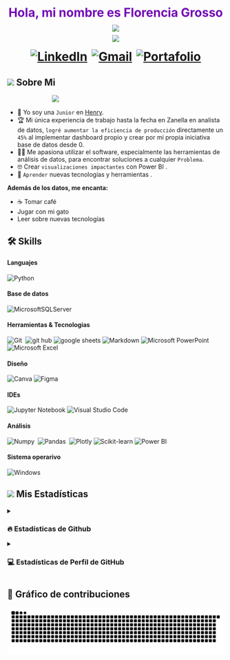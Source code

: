 <h1 align="center" style="color: #7209b7;">Hola, mi nombre es Florencia Grosso <img src="https://media.giphy.com/media/hvRJCLFzcasrR4ia7z/giphy.gif" width="25">
<p align="center" style="margin-top: -10px;">
  <a href="https://github.com/DenverCoder1/readme-typing-svg">
    <img src="https://readme-typing-svg.herokuapp.com?font=Time+New+Roman&color=%233a0ca3&size=25&center=true&vCenter=true&width=600&height=100&lines=Analista+de+datos">
  </a>
  <br>
  <span style="display: flex; justify-content: center; gap: 10px; margin-top: 10px;">
    <a href="https://www.linkedin.com/in/florencialourdes-grosso/">
      <img width="105px" alt="LinkedIn" src="https://img.shields.io/badge/LinkedIn%20-%230077B5.svg?&style=flat&logo=linkedin&logoColor=white"/>
    </a>
    <a href="Florenciagrossoda@gmail.com">
      <img width="85px" alt="Gmail" src="https://img.shields.io/badge/Gmail-D14836?style=flat&logo=gmail&logoColor=white" />
    </a>
    <a href="https://tu-portafolio-link.com">
      <img width="92px" alt="Portafolio" src="https://img.shields.io/badge/Portafolio-%230077B5.svg?&style=flat&logo=portfolio&logoColor=white" />
    </a>
  </span>
</p>
</p>

## <picture><img src = "https://github.com/7oSkaaa/7oSkaaa/blob/main/Images/about_me.gif?raw=true" width = 50px></picture> Sobre Mi

<picture> <img align="right" src="https://media.tenor.com/FP3KLUuiKOkAAAAC/computer-typing.gif" width = 400px></picture>

<br>

- :school: Yo soy una  `Junior` en [Henry]([https://www.soyhenry.com/]).
- :trophy: Mi única experiencia de trabajo hasta la fecha en Zanella en analista de datos, `logré aumentar la eficiencia de producción` directamente un `45%` al implementar dashboard propio y crear por mi propia iniciativa base de datos desde 0.
- :technologist: Me apasiona utilizar el software, especialmente las herramientas de análisis de datos, para encontrar soluciones a cualquier `Problema`.
- :nerd_face: Crear `visualizaciones impactantes` con Power BI .
- :thinking: `Aprender` nuevas tecnologías y herramientas .

**Además de los datos, me encanta:**
* ☕ Tomar café
*  Jugar con mi gato
*  Leer sobre nuevas tecnologías

## 🛠️ Skills
#### Languajes
![Python](https://img.shields.io/badge/-Python-05122A?style=flat&logo=python)&nbsp;

#### Base de datos

![MicrosoftSQLServer](https://img.shields.io/badge/Microsoft%20SQL%20Server-CC2927?style=flat-the-badge&logo=Microsoft%20sql%20server&logoColor=white)

#### Herramientas & Tecnologias


![Git](https://img.shields.io/badge/-Git-05122A?style=flat&logo=git)&nbsp;
![git hub](https://img.shields.io/badge/Github-%23181717.svg?style=flat&logo=Github&logoColor=white)
![google sheets](https://img.shields.io/badge/Google%20Sheets%20-%2334A853.svg?style=flat&logo=Google%20sheets&logoColor=white)
![Markdown](https://img.shields.io/badge/Markdown-%23000000.svg?style=flat-the-badge&logo=Markdown&logoColor=white)
![Microsoft PowerPoint](https://img.shields.io/badge/Microsoft_PowerPoint-B7472A?style=flat-the-badge&logo=Microsoft-powerpoint&logoColor=white)
![Microsoft Excel](https://img.shields.io/badge/Microsoft_Excel-217346?style=flat-the-badge&logo=Microsoft-excel&logoColor=white)

<!-- ![PyPI](https://img.shields.io/badge/pypi-3775A9?style=flat&logo=pypi&logoColor=white)&nbsp; -->
#### Diseño

![Canva](https://img.shields.io/badge/Canva-%2300C4CC.svg?style=flat-the-badge&logo=Canva&logoColor=white)
![Figma](https://img.shields.io/badge/Figma-%23F24E1E.svg?style=flat-the-badge&logo=Figma&logoColor=white)

#### IDEs

![Jupyter Notebook](https://img.shields.io/badge/Jupyter-%23FA0F00.svg?style=flat-the-badge&logo=Jupyter&logoColor=white)
![Visual Studio Code](https://img.shields.io/badge/Visual%20Studio%20Code-0078d7.svg?style=flat-the-badge&logo=Visual-studio-code&logoColor=white)

#### Análisis

![Numpy](https://img.shields.io/badge/Numpy-777BB4?style=flat&logo=Numpy&logoColor=white)&nbsp;
![Pandas](https://img.shields.io/badge/Pandas-2C2D72?style=flat&logo=Pandas&logoColor=white)&nbsp;<!-- ![Docker](https://img.shields.io/badge/Docker-2CA5E0?style=flat&logo=docker&logoColor=white)&nbsp; -->
![Plotly](https://img.shields.io/badge/Plotly-%233F4F75.svg?style=flat-the-badge&logo=Plotly&logoColor=white)
![Scikit-learn](https://img.shields.io/badge/Scikit--learn-%23F7931E.svg?style=flat-the-badge&logo=Scikit-learn&logoColor=white)
![Power BI](https://img.shields.io/badge/PowerBI-F2C811?style=flat&logo=Power%20BI&logoColor=white)

#### Sistema operarivo
![Windows](https://img.shields.io/badge/Windows-0078D6?style=flat-the-badge&logo=Windows&logoColor=white)

## <picture> <img src = "https://github.com/7oSkaaa/7oSkaaa/blob/main/Images/Statistics.gif?raw=true" width = 50px>  </picture> Mis Estadísticas 

<details><summary><h3> 🔥 Estadísticas de Github</h3></summary>

----	

<p align="center"><img src="https://github-readme-streak-stats.herokuapp.com/?user=Florenciagrosso&theme=tokyonight_duo" alt="Florencia" /></p>

</details>
  
<details><summary><h3>💻 Estadísticas de Perfil de GitHub</h3></summary>

----
	
<p align="center">
    <a href="https://github.com/anuraghazra/github-readme-stats">
	    <img alt="Florenciagrosso's Github Stats" src="https://github-readme-stats.vercel.app/api?username=Florenciagrosso&show_icons=true&count_private=true&locale=en&theme=tokyonight&layout=compact" height="230px"/></a>
	  <img src="https://github-readme-stats.vercel.app/api/top-langs?username=Florenciagrosso&langs_count=10&show_icons=true&locale=en&theme=tokyonight" alt="7oSkaaa" height="230px"/>
<br/>

  <b>Note:</b> Top languages is only a metric of the languages my public code consists of and doesn't reflect experience or skill level.
  </p>
</details>

	
## 🐍 Gráfico de contribuciones
	
<p align = "center">
	<img src = "https://github.com/7oSkaaa/7oSkaaa/blob/output/github-contribution-grid-snake.svg?" alt = "Snake Game"/>
</p>
